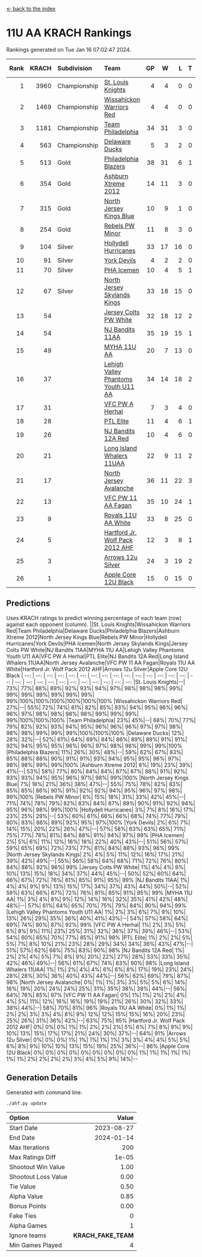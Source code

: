 [<- back to the index](readme.md)
# 11U AA KRACH Rankings
Rankings generated on Tue Jan 16 07:02:47 2024.

Rank|KRACH|Subdivision|Team|GP|W|L|T|OTW|OTL|SoS|Exp Wins|Win Diff
---:|---:|:---|:---|---:|---:|---:|---:|---:|---:|---:|---:|---:
1|3960|Championship|[St. Louis Knights](https://gamesheetstats.com/seasons/3659/teams/143319/schedule)|4|4|0|0|0|0|132|4.8|-0.0
2|1469|Championship|[Wissahickon Warriors Red](https://gamesheetstats.com/seasons/3659/teams/140468/schedule)|4|4|0|0|1|0|47|4.8|-0.0
3|1181|Championship|[Team Philadelphia](https://gamesheetstats.com/seasons/3659/teams/140788/schedule)|34|31|3|0|1|1|138|31.9|0.0
4|563|Championship|[Delaware Ducks](https://gamesheetstats.com/seasons/3659/teams/140453/schedule)|5|3|2|0|1|0|514|3.9|0.0
5|513|Gold|[Philadelphia Blazers](https://gamesheetstats.com/seasons/3659/teams/140461/schedule)|38|31|6|1|1|1|260|32.3|-0.0
6|354|Gold|[Ashburn Xtreme 2012](https://gamesheetstats.com/seasons/3659/teams/140775/schedule)|14|11|3|0|1|0|220|11.9|0.0
7|315|Gold|[North Jersey Kings Blue](https://gamesheetstats.com/seasons/3659/teams/140459/schedule)|10|9|1|0|1|0|38|9.9|0.0
8|254|Gold|[Rebels PW Minor](https://gamesheetstats.com/seasons/3659/teams/140786/schedule)|11|8|3|0|0|0|210|8.9|0.0
9|104|Silver|[Hollydell Hurricanes](https://gamesheetstats.com/seasons/3659/teams/140777/schedule)|33|17|16|0|1|3|436|17.9|0.0
10|91|Silver|[York Devils](https://gamesheetstats.com/seasons/3659/teams/140469/schedule)|4|2|2|0|1|0|478|2.9|0.0
11|70|Silver|[PHA Icemen](https://gamesheetstats.com/seasons/3659/teams/143313/schedule)|10|4|5|1|1|0|222|5.4|0.0
12|67|Silver|[North Jersey Skylands Kings](https://gamesheetstats.com/seasons/3659/teams/140784/schedule)|33|18|15|0|2|3|159|18.9|0.0
13|54||[Jersey Colts PW White](https://gamesheetstats.com/seasons/3659/teams/140778/schedule)|32|18|12|2|2|0|100|19.9|0.0
14|54||[NJ Bandits 11AA](https://gamesheetstats.com/seasons/3659/teams/140782/schedule)|35|19|15|1|0|2|122|20.4|0.0
15|49||[MYHA 11U AA](https://gamesheetstats.com/seasons/3659/teams/140781/schedule)|20|7|13|0|0|0|319|7.9|0.0
16|37||[Lehigh Valley Phantoms Youth U11 AA](https://gamesheetstats.com/seasons/3659/teams/140779/schedule)|34|14|18|2|1|1|295|15.9|0.0
17|31||[VFC PW A Herhal](https://gamesheetstats.com/seasons/3659/teams/140467/schedule)|7|3|4|0|1|1|102|3.9|0.0
18|28||[PTL Elite](https://gamesheetstats.com/seasons/3659/teams/140462/schedule)|11|4|6|1|1|0|43|5.4|0.0
19|26||[NJ Bandits 12A Red](https://gamesheetstats.com/seasons/3659/teams/140458/schedule)|10|4|6|0|0|0|43|4.9|0.0
20|21||[Long Island Whalers 11UAA](https://gamesheetstats.com/seasons/3659/teams/140780/schedule)|22|9|11|2|0|1|64|10.9|0.0
21|17||[North Jersey Avalanche](https://gamesheetstats.com/seasons/3659/teams/140783/schedule)|36|11|22|3|1|5|135|13.4|0.0
22|13||[VFC PW 11 AA Fagan](https://gamesheetstats.com/seasons/3659/teams/140789/schedule)|35|10|24|1|3|1|255|11.4|0.0
23|9||[Royals 11U AA White](https://gamesheetstats.com/seasons/3659/teams/140787/schedule)|33|8|25|0|1|0|257|8.9|0.0
24|5||[Hartford Jr. Wolf Pack 2012 AHF](https://gamesheetstats.com/seasons/3659/teams/140776/schedule)|12|3|8|1|0|0|33|4.4|0.0
25|3||[Arrows 12u Silver](https://gamesheetstats.com/seasons/3659/teams/140774/schedule)|24|3|19|2|0|1|66|4.9|0.0
26|1||[Apple Core 12U Black](https://gamesheetstats.com/seasons/3659/teams/140773/schedule)|15|0|15|0|0|0|312|0.9|0.0

## Predictions
Uses KRACH ratings to predict winning percentage of each team (row) against each opponent (column).
||St. Louis Knights|Wissahickon Warriors Red|Team Philadelphia|Delaware Ducks|Philadelphia Blazers|Ashburn Xtreme 2012|North Jersey Kings Blue|Rebels PW Minor|Hollydell Hurricanes|York Devils|PHA Icemen|North Jersey Skylands Kings|Jersey Colts PW White|NJ Bandits 11AA|MYHA 11U AA|Lehigh Valley Phantoms Youth U11 AA|VFC PW A Herhal|PTL Elite|NJ Bandits 12A Red|Long Island Whalers 11UAA|North Jersey Avalanche|VFC PW 11 AA Fagan|Royals 11U AA White|Hartford Jr. Wolf Pack 2012 AHF|Arrows 12u Silver|Apple Core 12U Black
| --: | --: | --: | --: | --: | --: | --: | --: | --: | --: | --: | --: | --: | --: | --: | --: | --: | --: | --: | --: | --: | --: | --: | --: | --: | --: | --: 
|St. Louis Knights|--| 73%| 77%| 88%| 89%| 92%| 93%| 94%| 97%| 98%| 98%| 98%| 99%| 99%| 99%| 99%| 99%| 99%| 99%| 99%|100%|100%|100%|100%|100%|100%
|Wissahickon Warriors Red| 27%|--| 55%| 72%| 74%| 81%| 82%| 85%| 93%| 94%| 95%| 96%| 96%| 96%| 97%| 98%| 98%| 98%| 98%| 99%| 99%| 99%| 99%|100%|100%|100%
|Team Philadelphia| 23%| 45%|--| 68%| 70%| 77%| 79%| 82%| 92%| 93%| 94%| 95%| 96%| 96%| 96%| 97%| 97%| 98%| 98%| 98%| 99%| 99%| 99%|100%|100%|100%
|Delaware Ducks| 12%| 28%| 32%|--| 52%| 61%| 64%| 69%| 84%| 86%| 89%| 89%| 91%| 91%| 92%| 94%| 95%| 95%| 96%| 96%| 97%| 98%| 98%| 99%| 99%|100%
|Philadelphia Blazers| 11%| 26%| 30%| 48%|--| 59%| 62%| 67%| 83%| 85%| 88%| 88%| 90%| 91%| 91%| 93%| 94%| 95%| 95%| 96%| 97%| 98%| 98%| 99%| 99%|100%
|Ashburn Xtreme 2012|  8%| 19%| 23%| 39%| 41%|--| 53%| 58%| 77%| 80%| 84%| 84%| 87%| 87%| 88%| 91%| 92%| 93%| 93%| 94%| 95%| 96%| 97%| 98%| 99%|100%
|North Jersey Kings Blue|  7%| 18%| 21%| 36%| 38%| 47%|--| 55%| 75%| 78%| 82%| 83%| 85%| 85%| 86%| 90%| 91%| 92%| 92%| 94%| 95%| 96%| 97%| 98%| 99%|100%
|Rebels PW Minor|  6%| 15%| 18%| 31%| 33%| 42%| 45%|--| 71%| 74%| 78%| 79%| 82%| 83%| 84%| 87%| 89%| 90%| 91%| 92%| 94%| 95%| 96%| 98%| 99%|100%
|Hollydell Hurricanes|  3%|  7%|  8%| 16%| 17%| 23%| 25%| 29%|--| 53%| 60%| 61%| 66%| 66%| 68%| 74%| 77%| 79%| 80%| 83%| 86%| 89%| 92%| 95%| 97%|100%
|York Devils|  2%|  6%|  7%| 14%| 15%| 20%| 22%| 26%| 47%|--| 57%| 58%| 63%| 63%| 65%| 71%| 75%| 77%| 78%| 81%| 84%| 88%| 91%| 94%| 97%| 99%
|PHA Icemen|  2%|  5%|  6%| 11%| 12%| 16%| 18%| 22%| 40%| 43%|--| 51%| 56%| 57%| 59%| 65%| 69%| 72%| 73%| 77%| 81%| 84%| 88%| 93%| 96%| 99%
|North Jersey Skylands Kings|  2%|  4%|  5%| 11%| 12%| 16%| 17%| 21%| 39%| 42%| 49%|--| 55%| 56%| 58%| 64%| 68%| 71%| 72%| 76%| 80%| 84%| 88%| 92%| 96%| 99%
|Jersey Colts PW White|  1%|  4%|  4%|  9%| 10%| 13%| 15%| 18%| 34%| 37%| 44%| 45%|--| 50%| 52%| 60%| 64%| 66%| 67%| 72%| 76%| 81%| 85%| 91%| 95%| 99%
|NJ Bandits 11AA|  1%|  4%|  4%|  9%|  9%| 13%| 15%| 17%| 34%| 37%| 43%| 44%| 50%|--| 52%| 59%| 63%| 66%| 67%| 72%| 76%| 81%| 85%| 91%| 95%| 99%
|MYHA 11U AA|  1%|  3%|  4%|  8%|  9%| 12%| 14%| 16%| 32%| 35%| 41%| 42%| 48%| 48%|--| 57%| 61%| 64%| 65%| 70%| 75%| 79%| 84%| 90%| 94%| 99%
|Lehigh Valley Phantoms Youth U11 AA|  1%|  2%|  3%|  6%|  7%|  9%| 10%| 13%| 26%| 29%| 35%| 36%| 40%| 41%| 43%|--| 54%| 57%| 58%| 64%| 69%| 74%| 80%| 87%| 92%| 99%
|VFC PW A Herhal|  1%|  2%|  3%|  5%|  6%|  8%|  9%| 11%| 23%| 25%| 31%| 32%| 36%| 37%| 39%| 46%|--| 53%| 54%| 60%| 65%| 70%| 77%| 85%| 91%| 98%
|PTL Elite|  1%|  2%|  2%|  5%|  5%|  7%|  8%| 10%| 21%| 23%| 28%| 29%| 34%| 34%| 36%| 43%| 47%|--| 51%| 57%| 62%| 68%| 75%| 83%| 90%| 98%
|NJ Bandits 12A Red|  1%|  2%|  2%|  4%|  5%|  7%|  8%|  9%| 20%| 22%| 27%| 28%| 33%| 33%| 35%| 42%| 46%| 49%|--| 56%| 61%| 67%| 74%| 83%| 90%| 98%
|Long Island Whalers 11UAA|  1%|  1%|  2%|  4%|  4%|  6%|  6%|  8%| 17%| 19%| 23%| 24%| 28%| 28%| 30%| 36%| 40%| 43%| 44%|--| 56%| 62%| 69%| 79%| 87%| 98%
|North Jersey Avalanche|  0%|  1%|  1%|  3%|  3%|  5%|  5%|  6%| 14%| 16%| 19%| 20%| 24%| 24%| 25%| 31%| 35%| 38%| 39%| 44%|--| 56%| 64%| 76%| 85%| 97%
|VFC PW 11 AA Fagan|  0%|  1%|  1%|  2%|  2%|  4%|  4%|  5%| 11%| 12%| 16%| 16%| 19%| 19%| 21%| 26%| 30%| 32%| 33%| 38%| 44%|--| 58%| 70%| 81%| 96%
|Royals 11U AA White|  0%|  1%|  1%|  2%|  2%|  3%|  3%|  4%|  8%|  9%| 12%| 12%| 15%| 15%| 16%| 20%| 23%| 25%| 26%| 31%| 36%| 42%|--| 63%| 75%| 95%
|Hartford Jr. Wolf Pack 2012 AHF|  0%|  0%|  0%|  1%|  1%|  2%|  2%|  2%|  5%|  6%|  7%|  8%|  9%|  9%| 10%| 13%| 15%| 17%| 17%| 21%| 24%| 30%| 37%|--| 64%| 91%
|Arrows 12u Silver|  0%|  0%|  0%|  1%|  1%|  1%|  1%|  1%|  3%|  3%|  4%|  4%|  5%|  5%|  6%|  8%|  9%| 10%| 10%| 13%| 15%| 19%| 25%| 36%|--| 86%
|Apple Core 12U Black|  0%|  0%|  0%|  0%|  0%|  0%|  0%|  0%|  0%|  1%|  1%|  1%|  1%|  1%|  1%|  1%|  2%|  2%|  2%|  2%|  3%|  4%|  5%|  9%| 14%|--

## Generation Details

Generated with command line:
```
./ahf.py update
```

| Option | Value |
| :----- | ----: |
| Start Date | 2023-08-27 |
| End Date | 2024-01-14 |
| Max Iterations | 200 |
| Max Ratings Diff | 1e-05 |
| Shootout Win Value | 1.00 |
| Shootout Loss Value | 0.00 |
| Tie Value | 0.50 |
| Alpha Value | 0.85 |
| Bonus Points | 0.00 |
| Fake Ties | 0 |
| Alpha Games | 1 |
| Ignore teams | __KRACH_FAKE_TEAM__ |
| Min Games Played | 4 |

